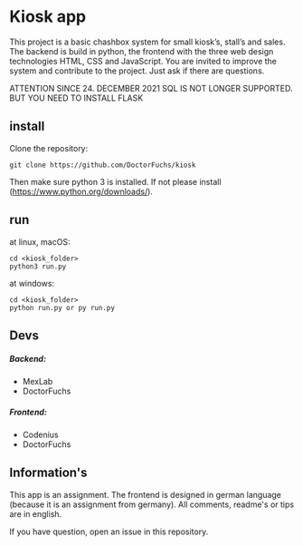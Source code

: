 # Kiosk app

This project is a basic chashbox system for small kiosk’s, stall’s and sales. The backend is build in python, the frontend with the three web design technologies HTML, CSS and JavaScript. You are invited to improve the system and contribute to the project. Just ask if there are questions.

ATTENTION SINCE 24. DECEMBER 2021 SQL IS NOT LONGER SUPPORTED. BUT YOU NEED TO INSTALL FLASK

## install

Clone the repository:
```shell
git clone https://github.com/DoctorFuchs/kiosk
```

Then make sure python 3 is installed. If not please install (https://www.python.org/downloads/).

## run

at linux, macOS:
```shell
cd <kiosk_folder>
python3 run.py
```

at windows:
```shell
cd <kiosk_folder>
python run.py or py run.py
```

## Devs
##### Backend:
- MexLab
- DoctorFuchs
##### Frontend:
- Codenius
- DoctorFuchs

## Information's
This app is an assignment. 
The frontend is designed in german language (because it is an assignment from germany). 
All comments, readme's or tips are in english. 

If you have question, open an issue in this repository.
